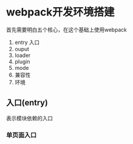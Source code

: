# webpack开发环境搭建

 首先需要明白五个核心，在这个基础上使用webpack

1. entry 入口
2. ouput
3. loader
4. plugin
5. mode
6. 兼容性
7. 环境

## 入口(entry)

表示模块依赖的入口

### 单页面入口



